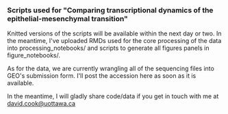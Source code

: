 ### Scripts used for "Comparing transcriptional dynamics of the epithelial-mesenchymal transition"

Knitted versions of the scripts will be available within the next day or two. In the meantime, I've uploaded RMDs used for the core processing of the data into processing_notebooks/ and scripts to generate all figures panels in figure_notebooks/.

As for the data, we are currently wrangling all of the sequencing files into GEO's submission form. I'll post the accession here as soon as it is available.

In the meantime, I will gladly share code/data if you get in touch with me at david.cook@uottawa.ca
